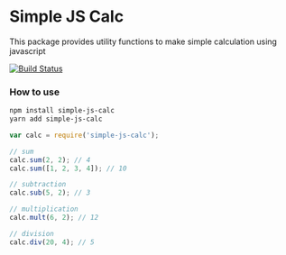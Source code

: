 # Simple JS Calc

This package provides utility functions to make simple calculation using javascript

[![Build Status](https://travis-ci.org/csilva2810/simple-js-calc.svg?branch=master)](https://travis-ci.org/csilva2810/simple-js-calc)

### How to use

```bash
npm install simple-js-calc
yarn add simple-js-calc
```

```javascript
var calc = require('simple-js-calc');

// sum
calc.sum(2, 2); // 4
calc.sum([1, 2, 3, 4]); // 10

// subtraction
calc.sub(5, 2); // 3

// multiplication
calc.mult(6, 2); // 12

// division
calc.div(20, 4); // 5
```
